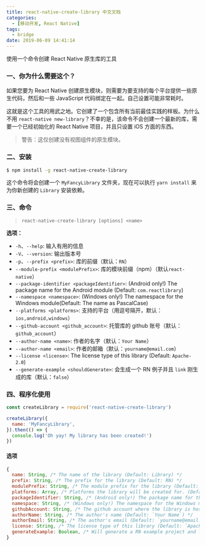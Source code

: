 ```yaml
---
title: react-native-create-library 中文文档
categories:
  - [移动开发, React Native]
tags:
  - bridge
date: 2019-06-09 14:41:14
---
```


使用一个命令创建 React Native 原生库的工具

### 一、你为什么需要这个？

如果您要为 React Native 创建原生模块，则需要为要支持的每个平台提供一些原生代码，然后和一些 JavaScript 代码绑定在一起。自己设置可能非常耗时。

这就是这个工具的用武之地。它创建了一个包含所有当前最佳实践的样板。为什么不用 `react-native new-library`？不幸的是，该命令不会创建一个最新的库，需要一个已经初始化的 React Native 项目，并且只设置 iOS 方面的东西。

> 警告：这仅创建没有视图组件的原生模块。

### 二、安装

```bash
$ npm install -g react-native-create-library
```

这个命令将会创建一个 `MyFancyLibrary` 文件夹，现在可以执行 `yarn install` 来为你新创建的 `Library` 安装依赖。

### 三、命令

> `react-native-create-library [options] <name>`

**选项：**

- `-h`、`--help`: 输入有用的信息
- `-V`、`--version`: 输出版本号
- `-p`、`--prefix <prefix>`: 库的前缀（默认：`RN`）
- `--module-prefix <modulePrefix>`: 库的模块前缀（npm）（默认`react-native`）
- `--package-identifier <packageIdentifier>`: (Android only!) The package name for the Android module (Default: `com.reactlibrary`)
- `--namespace <namespace>`: (Windows only!) The namespace for the Windows module(Default: The name as PascalCase)
- `--platforms <platforms>`: 支持的平台（用逗号隔开，默认：`ios,android,windows`）
- `--github-account <github_account>`: 托管库的 github 账号（默认：`github_account`）
- `--author-name <name>`: 作者的名字（默认：`Your Name`）
- `--author-name <email>`: 作者的邮箱（默认：`yourname@email.com`）
- `--license <license>`: The license type of this library (Default: `Apache-2.0`)
- `--generate-example <shouldGenerate>`: 会生成一个 RN 例子并且 `link` 刚生成的库（默认：`false`）

### 四、程序化使用

```js
const createLibrary = require('react-native-create-library')

createLibrary({
  name: 'MyFancyLibrary',
}).then(() => {
  console.log('Oh yay! My library has been created!')
})
```

#### 选项

```js
{
  name: String, /* The name of the library (Default: Library) */
  prefix: String, /* The prefix for the library (Default: RN) */
  modulePrefix: String, /* The module prefix for the library (Default: react-native) */
  platforms: Array, /* Platforms the library will be created for. (Default: ['ios', 'android', 'windows']) */
  packageIdentifier: String, /* (Android only!) The package name for the Android module (Default: com.reactlibrary) */
  namespace: String, /* (Windows only!) The namespace for the Windows module (Default: The package identifier as PascalCase, which is `Com.Reactlibrary`) */
  githubAccount: String, /* The github account where the library is hosted (Default: `github_account`) */
  authorName: String, /* The author's name (Default: `Your Name`) */
  authorEmail: String, /* The author's email (Default: `yourname@email.com`) */
  license: String, /* The license type of this library (Default: `Apache-2.0`) */
  generateExample: Boolean, /* Will generate a RN example project and link the new library to it (Default: `false`) */
}
```
